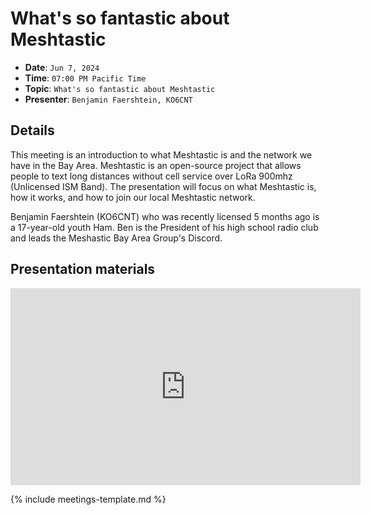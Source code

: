 # What's so fantastic about Meshtastic

* **Date**: `Jun 7, 2024`
* **Time**: `07:00 PM Pacific Time`
* **Topic**: `What's so fantastic about Meshtastic`
* **Presenter**: `Benjamin Faershtein, KO6CNT`

## Details

This meeting is an introduction to what Meshtastic is and the network we have in the Bay Area. Meshtastic is an open-source project that allows people to text long distances without cell service over LoRa 900mhz (Unlicensed ISM Band). The presentation will focus on what Meshtastic is, how it works, and how to join our local Meshtastic network.
 
Benjamin Faershtein (KO6CNT) who was recently licensed 5 months ago is a 17-year-old youth Ham. Ben is the President of his high school radio club and leads the Meshastic Bay Area Group's Discord.

## Presentation materials

<iframe width="560" height="315" src="https://www.youtube.com/embed/hYtnZT-5Hwo?si=zPQBvMcngPyl5-Vf" title="YouTube video player" frameborder="0" allow="accelerometer; autoplay; clipboard-write; encrypted-media; gyroscope; picture-in-picture; web-share" referrerpolicy="strict-origin-when-cross-origin" allowfullscreen></iframe>

{% include meetings-template.md %}

